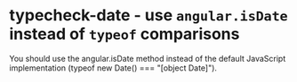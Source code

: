 # typecheck-date - use `angular.isDate` instead of `typeof` comparisons

You should use the angular.isDate method instead of the default JavaScript implementation (typeof new Date() === "[object Date]").

<!-- WARNING: Generated documentation. Edit docs and examples in the rule and examples file ('rules/typecheck-date.js', 'examples/typecheck-date.js'). -->
